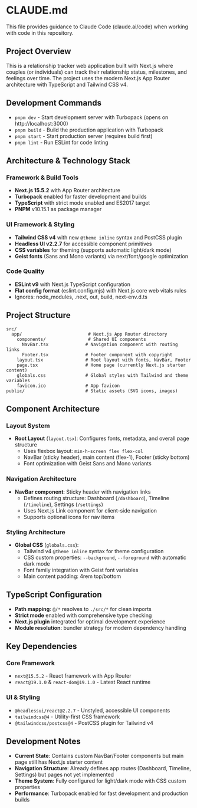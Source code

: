 # CLAUDE.md

This file provides guidance to Claude Code (claude.ai/code) when working with code in this repository.

## Project Overview

This is a relationship tracker web application built with Next.js where couples (or individuals) can track their relationship status, milestones, and feelings over time. The project uses the modern Next.js App Router architecture with TypeScript and Tailwind CSS v4.

## Development Commands

- `pnpm dev` - Start development server with Turbopack (opens on http://localhost:3000)
- `pnpm build` - Build the production application with Turbopack
- `pnpm start` - Start production server (requires build first)
- `pnpm lint` - Run ESLint for code linting

## Architecture & Technology Stack

### Framework & Build Tools
- **Next.js 15.5.2** with App Router architecture
- **Turbopack** enabled for faster development and builds
- **TypeScript** with strict mode enabled and ES2017 target
- **PNPM** v10.15.1 as package manager

### UI Framework & Styling
- **Tailwind CSS v4** with new `@theme inline` syntax and PostCSS plugin
- **Headless UI v2.2.7** for accessible component primitives
- **CSS variables** for theming (supports automatic light/dark mode)
- **Geist fonts** (Sans and Mono variants) via next/font/google optimization

### Code Quality
- **ESLint v9** with Next.js TypeScript configuration
- **Flat config format** (eslint.config.mjs) with Next.js core web vitals rules
- Ignores: node_modules, .next, out, build, next-env.d.ts

## Project Structure

```
src/
  app/                         # Next.js App Router directory
    components/                # Shared UI components
      NavBar.tsx              # Navigation component with routing links
      Footer.tsx              # Footer component with copyright
    layout.tsx                # Root layout with fonts, NavBar, Footer
    page.tsx                  # Home page (currently Next.js starter content)
    globals.css               # Global styles with Tailwind and theme variables
    favicon.ico               # App favicon
public/                       # Static assets (SVG icons, images)
```

## Component Architecture

### Layout System
- **Root Layout** (`layout.tsx`): Configures fonts, metadata, and overall page structure
  - Uses flexbox layout: `min-h-screen flex flex-col`
  - NavBar (sticky header), main content (flex-1), Footer (sticky bottom)
  - Font optimization with Geist Sans and Mono variants

### Navigation Architecture
- **NavBar component**: Sticky header with navigation links
  - Defines routing structure: Dashboard (`/dashboard`), Timeline (`/timeline`), Settings (`/settings`)
  - Uses Next.js Link component for client-side navigation
  - Supports optional icons for nav items

### Styling Architecture
- **Global CSS** (`globals.css`):
  - Tailwind v4 `@theme inline` syntax for theme configuration
  - CSS custom properties: `--background`, `--foreground` with automatic dark mode
  - Font family integration with Geist font variables
  - Main content padding: 4rem top/bottom

## TypeScript Configuration

- **Path mapping**: `@/*` resolves to `./src/*` for clean imports
- **Strict mode** enabled with comprehensive type checking
- **Next.js plugin** integrated for optimal development experience
- **Module resolution**: bundler strategy for modern dependency handling

## Key Dependencies

### Core Framework
- `next@15.5.2` - React framework with App Router
- `react@19.1.0` & `react-dom@19.1.0` - Latest React runtime

### UI & Styling
- `@headlessui/react@2.2.7` - Unstyled, accessible UI components
- `tailwindcss@4` - Utility-first CSS framework
- `@tailwindcss/postcss@4` - PostCSS plugin for Tailwind v4

## Development Notes

- **Current State**: Contains custom NavBar/Footer components but main page still has Next.js starter content
- **Navigation Structure**: Already defines app routes (Dashboard, Timeline, Settings) but pages not yet implemented
- **Theme System**: Fully configured for light/dark mode with CSS custom properties
- **Performance**: Turbopack enabled for fast development and production builds
